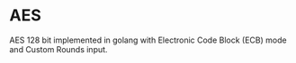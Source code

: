 # AES
AES 128 bit implemented in golang with Electronic Code Block (ECB) mode and Custom Rounds input.
